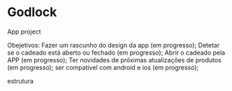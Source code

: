 # Godlock
App project

Obejetivos:    Fazer um rascunho do design da app (em progresso);
               Detetar se o cadeado está aberto ou fechado (em progresso);
               Abrir o cadeado pela APP (em progresso);
               Ter novidades de próximas atualizações de produtos (em progresso);
               ser compativel com android e ios (em progresso);
               
estrutura              
